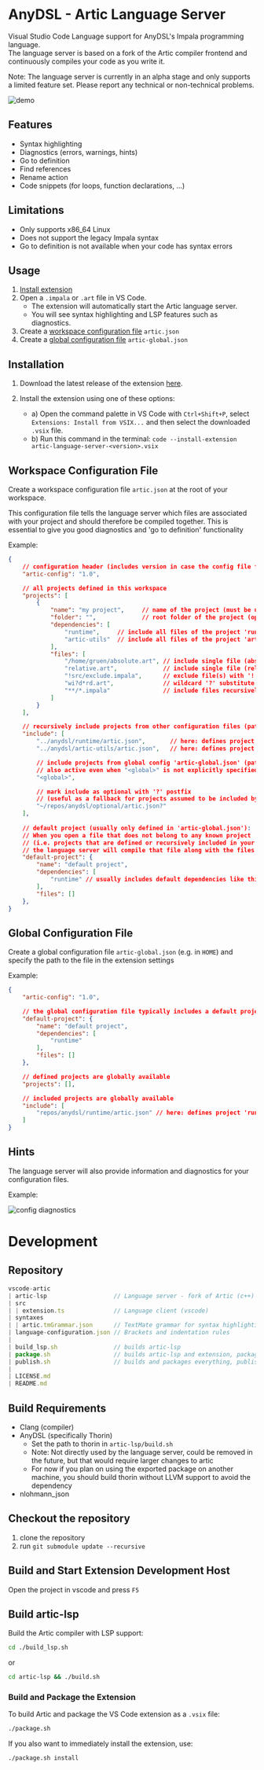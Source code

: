 # AnyDSL - Artic Language Server

Visual Studio Code Language support for AnyDSL's Impala programming language.\
The language server is based on a fork of the Artic compiler frontend and continuously compiles your code as you write it.

Note: The language server is currently in an alpha stage and only supports a limited feature set. Please report any technical or non-technical problems.

![demo](docs/media/demo.gif)

## Features

- Syntax highlighting
- Diagnostics (errors, warnings, hints)
- Go to definition
- Find references
- Rename action
- Code snippets (for loops, function declarations, ...)

## Limitations

- Only supports x86_64 Linux
- Does not support the legacy Impala syntax
- Go to definition is not available when your code has syntax errors


## Usage

1. [Install extension](#installation)
2. Open a `.impala` or `.art` file in VS Code.
    - The extension will automatically start the Artic language server.
    - You will see syntax highlighting and LSP features such as diagnostics.
3. Create a [workspace configuration file](#workspace-configuration-file) `artic.json`
4. Create a [global configuration file](#global-configuration-file) `artic-global.json`

## Installation

1. Download the latest release of the extension [here](https://github.com/DFOP-HD/vscode-artic/releases).

2. Install the extension using one of these options:
    - a) Open the command palette in VS Code with `Ctrl+Shift+P`, select `Extensions: Install from VSIX...` and then select the downloaded `.vsix` file.
    - b) Run this command in the terminal: `code --install-extension artic-language-server-<version>.vsix`

## Workspace Configuration File

Create a workspace configuration file `artic.json` at the root of your workspace.

This configuration file tells the language server which files are associated with your project and should therefore be compiled together.
This is essential to give you good diagnostics and 'go to definition' functionality

Example:

```json
{
    // configuration header (includes version in case the config file format changes in the future)
    "artic-config": "1.0",

    // all projects defined in this workspace
    "projects": [ 
        {
            "name": "my project",     // name of the project (must be unique)
            "folder": "",             // root folder of the project (optional, defaults to location of the configuration file)
            "dependencies": [
                "runtime",     // include all files of the project 'runtime'     (and it's dependencies)
                "artic-utils"  // include all files of the project 'artic-utils' (and it's dependencies)
            ],
            "files": [
                "/home/gruen/absolute.art", // include single file (absolute path)
                "relative.art",             // include single file (relative to project folder)
                "!src/exclude.impala",      // exclude file(s) with '!' prefix
                "wi?d*rd.art",              // wildcard '?' substitute a single character, '*' substitutes multiple characters
                "**/*.impala"               // include files recursively with '**'
            ]
        }
    ],

    // recursively include projects from other configuration files (paths do not support wildcards)
    "include": [
        "../anydsl/runtime/artic.json",       // here: defines project runtime
        "../anydsl/artic-utils/artic.json",   // here: defines project artic-utils

        // include projects from global config 'artic-global.json' (path specified in extension settings). 
        // also active even when "<global>" is not explicitly specified
        "<global>",                           

        // mark include as optional with '?' postfix 
        // (useful as a fallback for projects assumed to be included by 'artic-global.json') 
        "~/repos/anydsl/optional/artic.json?" 
    ],
    
    // default project (usually only defined in 'artic-global.json'):
    // When you open a file that does not belong to any known project 
    // (i.e. projects that are defined or recursively included in your global or workspace config),
    // the language server will compile that file along with the files of the default project
    "default-project": {
        "name": "default project",
        "dependencies": [
            "runtime" // usually includes default dependencies like this runtime library
        ],
        "files": []
    },
}
```

## Global Configuration File
Create a global configuration file `artic-global.json` (e.g. in `HOME`) and specify the path to the file in the extension settings

Example:

```json
{
    "artic-config": "1.0",

    // the global configuration file typically includes a default project definition
    "default-project": {
        "name": "default project",
        "dependencies": [
            "runtime"
        ],
        "files": []
    },

    // defined projects are globally available
    "projects": [],

    // included projects are globally available
    "include": [
        "repos/anydsl/runtime/artic.json" // here: defines project 'runtime'
    ]
}
```

## Hints
The language server will also provide information and diagnostics for your configuration files.

Example:






![config diagnostics](docs/media/config.png)






# Development

## Repository

```js
vscode-artic
| artic-lsp                   // Language server - fork of Artic (c++)
| src
| | extension.ts              // Language client (vscode)
| syntaxes
| | artic.tmGrammar.json      // TextMate grammar for syntax highlighting
| language-configuration.json // Brackets and indentation rules
|
| build_lsp.sh                // builds artic-lsp
| package.sh                  // builds artic-lsp and extension, packages the extension
| publish.sh                  // builds and packages everything, publishes a new release (internal)
|
| LICENSE.md
| README.md
```

## Build Requirements

- Clang (compiler)
- AnyDSL (specifically Thorin)
  - Set the path to thorin in `artic-lsp/build.sh`
  - Note: Not directly used by the language server, could be removed in the future, but that would require larger changes to artic
  - For now if you plan on using the exported package on another machine, you should build thorin without LLVM support to avoid the dependency
- nlohmann_json

## Checkout the repository

1. clone the repository
2. run `git submodule update --recursive`

## Build and Start Extension Development Host

Open the project in vscode and press `F5`

## Build artic-lsp

Build the Artic compiler with LSP support:

```bash
cd ./build_lsp.sh
```
or
```bash
cd artic-lsp && ./build.sh
```

### Build and Package the Extension

To build Artic and package the VS Code extension as a `.vsix` file:

```bash
./package.sh
```

If you also want to immediately install the extension, use:

```bash
./package.sh install
```